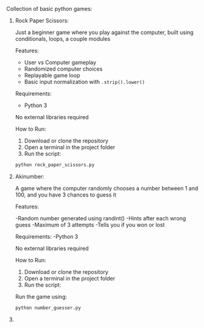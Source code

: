 Collection of basic python games:

1. Rock Paper Scissors:

    Just a beginner game where you play against the computer, built using conditionals, loops, a couple modules
    
    
    Features:
    - User vs Computer gameplay
    - Randomized computer choices
    - Replayable game loop
    - Basic input normalization with `.strip().lower()`
    
    
    Requirements:
    - Python 3
    
    No external libraries required
    
    How to Run:
    1. Download or clone the repository
    2. Open a terminal in the project folder
    3. Run the script:
    
    ```bash
    python rock_paper_scissors.py

    
2. Akinumber:
   
      A game where the computer randomly chooses a number between 1 and 100, and you have 3 chances to guess it
      
      Features:
   
      -Random number generated using randint()
      -Hints after each wrong guess
      -Maximum of 3 attempts
      -Tells you if you won or lost
      
      Requirements:
      -Python 3
      
      No external libraries required
      
      How to Run:
      1. Download or clone the repository
      2. Open a terminal in the project folder
      3. Run the script:
      
      Run the game using:
   
      ```bash
      python number_guesser.py


  3. 
